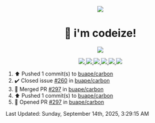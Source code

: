<p align="center">
    <img src="https://avatars.githubusercontent.com/u/63158950?s=400&u=dd76c829ae30921e131dcbe7c830dc368e2d6e8a&v=4" />
</p>

<h1 align="center">
    👋 i'm codeize!
</h1>

<p align="center">
  <a href="https://skillicons.dev">
    <img align="center" src="https://skillicons.dev/icons?i=discord,bots,ts,nodejs,mysql,postgresql,react,nextjs,tailwindcss" />
  </a>
</p>

<p align="center">
  <a href="https://discord.com/users/668423998777982997">
    <img src="https://nocache.advaith.workers.dev?url=https://img.shields.io/endpoint?url=https://dev.discordprofiles.me/api/badge/status/668423998777982997?simple=true" />
    <img src="https://nocache.advaith.workers.dev?url=https://img.shields.io/endpoint?url=https://dev.discordprofiles.me/api/badge/vscode/668423998777982997" />
    <img src="https://nocache.advaith.workers.dev?url=https://img.shields.io/endpoint?url=https://dev.discordprofiles.me/api/badge/playing/668423998777982997" />
    <img src="https://nocache.advaith.workers.dev?url=https://img.shields.io/endpoint?url=https://dev.discordprofiles.me/api/badge/spotify/668423998777982997" />
    <img src="https://komarev.com/ghpvc/?username=codeize" />
    <img src="https://hits.link/hits?url=https%3A%2F%2Fgithub.com%2FCodeize" />
  </a>
</p>

<!--RECENT_ACTIVITY:start-->
1. ⬆️ Pushed 1 commit(s) to [buape/carbon](https://github.com/buape/carbon)<br>
2. ✔️ Closed issue [#260](https://github.com/buape/carbon/issues/260) in [buape/carbon](https://github.com/buape/carbon)<br>
3. 🎉 Merged PR [#297](https://github.com/buape/carbon/pull/297) in [buape/carbon](https://github.com/buape/carbon)<br>
4. ⬆️ Pushed 1 commit(s) to [buape/carbon](https://github.com/buape/carbon)<br>
5. 💪 Opened PR [#297](https://github.com/buape/carbon/pull/297) in [buape/carbon](https://github.com/buape/carbon)<br>
<!--RECENT_ACTIVITY:end-->

<!--RECENT_ACTIVITY:last_update-->
Last Updated: Sunday, September 14th, 2025, 3:29:15 AM
<!--RECENT_ACTIVITY:last_update_end-->
